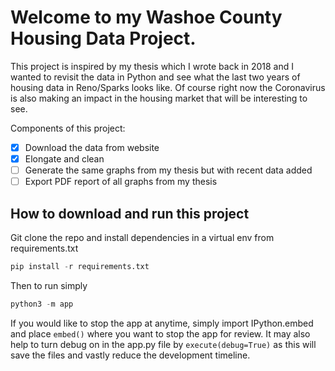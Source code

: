 # Welcome to my Washoe County Housing Data Project. # 

This project is inspired by my thesis which I wrote back in 2018 and I wanted 
to revisit the data in Python and see what the last two years of housing
data in Reno/Sparks looks like.  Of course right now the Coronavirus is also
making an impact in the housing market that will be interesting to see. 

Components of this project:
- [x] Download the data from website
- [x] Elongate and clean
- [ ] Generate the same graphs from my thesis but with recent data added
- [ ] Export PDF report of all graphs from my thesis

## How to download and run this project ##

Git clone the repo and install dependencies in a virtual env from requirements.txt
```python
pip install -r requirements.txt
```

Then to run simply
```python
python3 -m app
```

If you would like to stop the app at anytime, simply import IPython.embed
and place ```embed()``` where you want to stop the app for review. It may
also help to turn debug on in the app.py file by ```execute(debug=True)```
as this will save the files and vastly reduce the development timeline. 